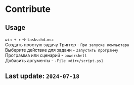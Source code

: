 # Contribute
## Usage
``win + r`` $\to$ ``taskschd.msc``  
Создать простую задачу 
Триггер - ``При запуске компьютера``  
Выберите действие для задачи - ``Запустить программу``  
Программа или сценарий - ``powershell``  
Добавить аргументы - ``-File <dir>/script.ps1``  
## Last update: ``2024-07-18``
